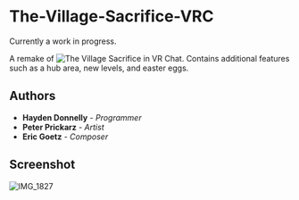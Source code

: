 # The-Village-Sacrifice-VRC
Currently a work in progress.

A remake of ![The Village Sacrifice](https://github.com/hayden-donnelly/The-Village-Sacrifice) in VR Chat.
Contains additional features such as a hub area, new levels, and easter eggs.

## Authors

* **Hayden Donnelly** - *Programmer*
* **Peter Prickarz** - *Artist*
* **Eric Goetz** - *Composer*

## Screenshot

![IMG_1827](https://user-images.githubusercontent.com/30982485/160054526-c90b9ab6-2a96-4f62-b39c-6723efa84bd5.jpg)

